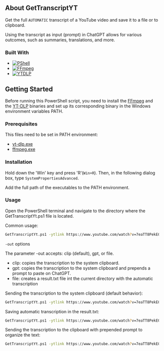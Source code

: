 
<!-- ABOUT THE PROJECT -->
## About GetTranscriptYT

Get the full `AUTOMATIC` transcript of a YouTube video and save it to a file or to clipboard.

Using the transcript as input (prompt) in ChatGPT allows for various outcomes, such as summaries, translations, and more.

### Built With

* [![PShell][PShell-img]][PShell-url]
* [![FFmpeg][FFmpeg-img]][FFmpeg-url]
* [![YTDLP][YTDLP-img]][YTDLP-url]


<!-- GETTING STARTED -->
## Getting Started

Before running this PowerShell script, you need to install the [FFmpeg](https://ffmpeg.org/download.html) and the [YT-DLP](https://github.com/yt-dlp/yt-dlp#release-files) binaries and set up its corresponding binary in the Windows environment variables PATH.

### Prerequisites

This files need to be set in PATH environment:
* [yt-dlp.exe](https://github.com/yt-dlp/yt-dlp#release-files)
* [ffmpeg.exe](https://ffmpeg.org/download.html)

### Installation

Hold down the 'Win' key and press 'R'(`Win+R`). Then, in the following dialog box, type `SystemPropertiesAdvanced`.

Add the full path of the executables to the PATH environment.

### Usage

Open the PowerShell terminal and navigate to the directory where the GetTranscriptYt.ps1 file is located.

Common usage:
```sh
GetTranscriptYt.ps1 -ytlink https://www.youtube.com/watch?v=7eaTT8PekE0
```

`-out` options

The parameter -out accepts: clip (default), gpt, or file.
* clip: copies the transcription to the system clipboard.
* gpt: copies the transcription to the system clipboard and prepends a prompt to paste on ChatGPT.
* file: creates a result.txt file int the current directory with the automatic transcription

Sending the transcription to the system clipboard (default behavior):
```sh
GetTranscriptYt.ps1 -ytlink https://www.youtube.com/watch?v=7eaTT8PekE0 -out file
```

Saving automatic transcription in the result.txt:
```sh
GetTranscriptYt.ps1 -ytlink https://www.youtube.com/watch?v=7eaTT8PekE0 -out file
```

Sending the transcription to the clipboard with prepended prompt to organize the text:
```sh
GetTranscriptYt.ps1 -ytlink https://www.youtube.com/watch?v=7eaTT8PekE0 -out gpt
```

<!-- MARKDOWN LINKS & IMAGES -->
<!-- https://www.markdownguide.org/basic-syntax/#reference-style-links -->
[PShell-img]: https://img.shields.io/badge/PowerShell-5391FE?style=plastic&logo=powershell&logoColor=5391FEf&labelColor=ffffff
[PShell-url]: https://learn.microsoft.com/en-us/training/modules/introduction-to-powershell/
[FFmpeg-img]: https://img.shields.io/badge/FFmpeg-007808?style=plastic&logo=ffmpeg&logoColor=007808&labelColor=ffffff
[FFmpeg-url]: https://www.ffmpeg.org/
[YTDLP-img]: https://img.shields.io/badge/YTDLP-ff0000?style=plastic&logo=ytdlp&logoColor=ff0000&labelColor=ffffff
[YTDLP-url]: https://github.com/yt-dlp/yt-dlp
